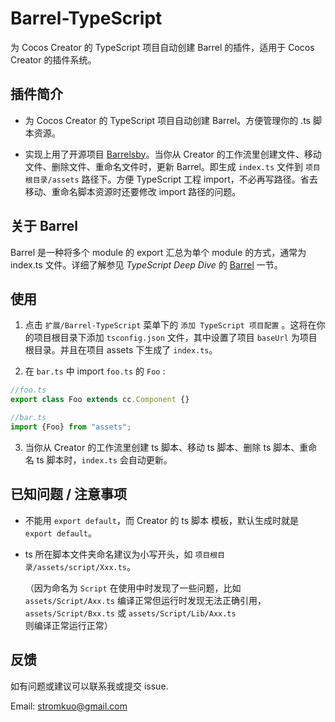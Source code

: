 # Barrel-TypeScript

为 Cocos Creator 的 TypeScript 项目自动创建 Barrel 的插件，适用于 Cocos Creator 的插件系统。

## 插件简介

- 为 Cocos Creator 的 TypeScript 项目自动创建 Barrel。方便管理你的 .ts 脚本资源。

- 实现上用了开源项目 [Barrelsby](https://github.com/bencoveney/barrelsby)。当你从 Creator 的工作流里创建文件、移动文件、删除文件、重命名文件时，更新 Barrel。即生成 `index.ts` 文件到 `项目根目录/assets` 路径下。方便 TypeScript 工程 import，不必再写路径。省去移动、重命名脚本资源时还要修改 import 路径的问题。

## 关于 Barrel

Barrel 是一种将多个 module 的 export 汇总为单个 module 的方式，通常为 index.ts 文件。详细了解参见 *TypeScript Deep Dive* 的 [Barrel](https://basarat.gitbooks.io/typescript/content/docs/tips/barrel.html) 一节。

## 使用

1. 点击 `扩展/Barrel-TypeScript` 菜单下的 `添加 TypeScript 项目配置` 。这将在你的项目根目录下添加 `tsconfig.json` 文件，其中设置了项目 `baseUrl` 为项目根目录。并且在项目 assets 下生成了 `index.ts`。

2. 在 `bar.ts` 中 import `foo.ts` 的 `Foo` :

```typescript
//foo.ts
export class Foo extends cc.Component {}

//bar.ts
import {Foo} from "assets";
```

3. 当你从 Creator 的工作流里创建 ts 脚本、移动 ts 脚本、删除 ts 脚本、重命名 ts 脚本时，`index.ts` 会自动更新。

## 已知问题 / 注意事项

- 不能用 `export default`，而 Creator 的 ts 脚本 模板，默认生成时就是 `export default`。

- ts 所在脚本文件夹命名建议为小写开头，如 `项目根目录/assets/script/Xxx.ts`。

    （因为命名为 `Script` 在使用中时发现了一些问题，比如 `assets/Script/Axx.ts` 编译正常但运行时发现无法正确引用，`assets/Script/Bxx.ts` 或 `assets/Script/Lib/Axx.ts` 则编译正常运行正常）

## 反馈

如有问题或建议可以联系我或提交 issue.

Email: stromkuo@gmail.com